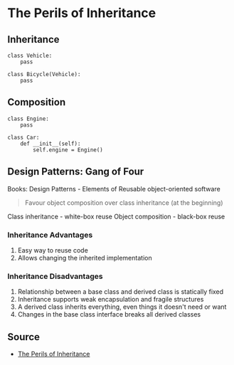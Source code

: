 # The Perils of Inheritance

## Inheritance

    class Vehicle:
        pass
    
    class Bicycle(Vehicle):
        pass

## Composition

    class Engine:
        pass

    class Car:
        def __init__(self):
            self.engine = Engine()

## Design Patterns: Gang of Four

Books: Design Patterns - Elements of Reusable object-oriented software

> Favour object composition over class inheritance (at the beginning)

Class inheritance - white-box reuse
Object composition - black-box reuse

### Inheritance Advantages

1. Easy way to reuse code
2. Allows changing the inherited implementation

### Inheritance Disadvantages

1. Relationship between a base class and derived class is statically fixed
2. Inheritance supports weak encapsulation and fragile structures
3. A derived class inherits everything, even things it doesn't need or want
4. Changes in the base class interface breaks all derived classes


## Source

* [The Perils of Inheritance](https://www.youtube.com/watch?v=YXiaWtc0cgE)

